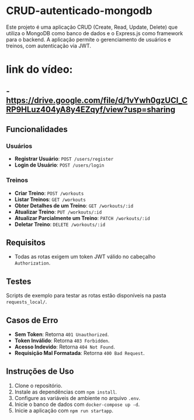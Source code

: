 # CRUD-autenticado-mongodb

Este projeto é uma aplicação CRUD (Create, Read, Update, Delete) que utiliza o MongoDB como banco de dados e o Express.js como framework para o backend. A aplicação permite o gerenciamento de usuários e treinos, com autenticação via JWT.

# link do vídeo:

## - https://drive.google.com/file/d/1vYwh0gzUCl_CRP9HLuz404yA8y4EZqyf/view?usp=sharing

## Funcionalidades

### Usuários
- **Registrar Usuário**: `POST /users/register`
- **Login de Usuário**: `POST /users/login`

### Treinos
- **Criar Treino**: `POST /workouts`
- **Listar Treinos**: `GET /workouts`
- **Obter Detalhes de um Treino**: `GET /workouts/:id`
- **Atualizar Treino**: `PUT /workouts/:id`
- **Atualizar Parcialmente um Treino**: `PATCH /workouts/:id`
- **Deletar Treino**: `DELETE /workouts/:id`

## Requisitos
- Todas as rotas exigem um token JWT válido no cabeçalho `Authorization`.

## Testes
Scripts de exemplo para testar as rotas estão disponíveis na pasta `requests_local/`.

## Casos de Erro
- **Sem Token**: Retorna `401 Unauthorized`.
- **Token Inválido**: Retorna `403 Forbidden`.
- **Acesso Indevido**: Retorna `404 Not Found`.
- **Requisição Mal Formatada**: Retorna `400 Bad Request`.

## Instruções de Uso
1. Clone o repositório.
2. Instale as dependências com `npm install`.
3. Configure as variáveis de ambiente no arquivo `.env`.
4. Inicie o banco de dados com `docker-compose up -d`.
5. Inicie a aplicação com `npm run startapp`.
